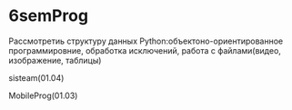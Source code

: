 # 6semProg

Рассмотретиь структуру данных Python:объектоно-ориентированное программировние, обработка исключений, работа с файлами(видео, изображение, таблицы)

sisteam(01.04)

MobileProg(01.03)


